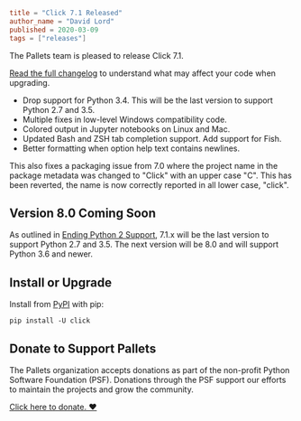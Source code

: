 ~~~~toml
title = "Click 7.1 Released"
author_name = "David Lord"
published = 2020-03-09
tags = ["releases"]
~~~~

The Pallets team is pleased to release Click 7.1.

[Read the full changelog](https://click.palletsprojects.com/en/7.x/changelog/#version-7-1)
to understand what may affect your code when upgrading.

-   Drop support for Python 3.4. This will be the last version to
    support Python 2.7 and 3.5.
-   Multiple fixes in low-level Windows compatibility code.
-   Colored output in Jupyter notebooks on Linux and Mac.
-   Updated Bash and ZSH tab completion support. Add support for Fish.
-   Better formatting when option help text contains newlines.

This also fixes a packaging issue from 7.0 where the project name in the
package metadata was changed to "Click" with an upper case "C". This has
been reverted, the name is now correctly reported in all lower case, "click".


## Version 8.0 Coming Soon

As outlined in [Ending Python 2 Support](/blog/ending-python2-support),
7.1.x will be the last version to support Python 2.7 and 3.5. The next
version will be 8.0 and will support Python 3.6 and newer.


## Install or Upgrade

Install from [PyPI](https://pypi.org/project/click/) with pip:

    pip install -U click


## Donate to Support Pallets

The Pallets organization accepts donations as part of the non-profit
Python Software Foundation (PSF). Donations through the PSF support our
efforts to maintain the projects and grow the community.

[Click here to donate. ❤](/donate)
